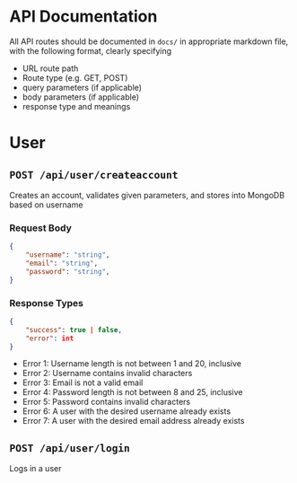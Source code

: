 # API Documentation

All API routes should be documented in `docs/` in appropriate markdown file, with the following format, clearly specifying
- URL route path
- Route type (e.g. GET, POST)
- query parameters (if applicable)
- body parameters (if applicable)
- response type and meanings

# User
## `POST /api/user/createaccount`

Creates an account, validates given parameters, and stores into MongoDB based on username

### Request Body
```json
{
    "username": "string",
    "email": "string",
    "password": "string",
}
```
### Response Types
```json
{
    "success": true | false,
    "error": int
}
```
- Error 1: Username length is not between 1 and 20, inclusive
- Error 2: Username contains invalid characters
- Error 3: Email is not a valid email
- Error 4: Password length is not between 8 and 25, inclusive
- Error 5: Password contains invalid characters
- Error 6: A user with the desired username already exists
- Error 7: A user with the desired email address already exists

## `POST /api/user/login`

Logs in a user
<!-- TODO: fill out rest -->
